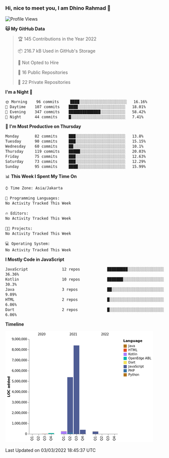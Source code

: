 ### Hi, nice to meet you, I am Dhino Rahmad 👋
<!--START_SECTION:waka-->
![Profile Views](http://img.shields.io/badge/Profile%20Views-0-blue)

**🐱 My GitHub Data** 

> 🏆 145 Contributions in the Year 2022
 > 
> 📦 216.7 kB Used in GitHub's Storage 
 > 
> 🚫 Not Opted to Hire
 > 
> 📜 16 Public Repositories 
 > 
> 🔑 22 Private Repositories  
 > 
**I'm a Night 🦉** 

```text
🌞 Morning    96 commits     ████░░░░░░░░░░░░░░░░░░░░░   16.16% 
🌆 Daytime    107 commits    ████░░░░░░░░░░░░░░░░░░░░░   18.01% 
🌃 Evening    347 commits    ██████████████░░░░░░░░░░░   58.42% 
🌙 Night      44 commits     █░░░░░░░░░░░░░░░░░░░░░░░░   7.41%

```
📅 **I'm Most Productive on Thursday** 

```text
Monday       82 commits     ███░░░░░░░░░░░░░░░░░░░░░░   13.8% 
Tuesday      90 commits     ███░░░░░░░░░░░░░░░░░░░░░░   15.15% 
Wednesday    60 commits     ██░░░░░░░░░░░░░░░░░░░░░░░   10.1% 
Thursday     119 commits    █████░░░░░░░░░░░░░░░░░░░░   20.03% 
Friday       75 commits     ███░░░░░░░░░░░░░░░░░░░░░░   12.63% 
Saturday     73 commits     ███░░░░░░░░░░░░░░░░░░░░░░   12.29% 
Sunday       95 commits     ████░░░░░░░░░░░░░░░░░░░░░   15.99%

```


📊 **This Week I Spent My Time On** 

```text
⌚︎ Time Zone: Asia/Jakarta

💬 Programming Languages: 
No Activity Tracked This Week

🔥 Editors: 
No Activity Tracked This Week

🐱‍💻 Projects: 
No Activity Tracked This Week

💻 Operating System: 
No Activity Tracked This Week

```

**I Mostly Code in JavaScript** 

```text
JavaScript               12 repos            █████████░░░░░░░░░░░░░░░░   36.36% 
Kotlin                   10 repos            ███████░░░░░░░░░░░░░░░░░░   30.3% 
Java                     3 repos             ██░░░░░░░░░░░░░░░░░░░░░░░   9.09% 
HTML                     2 repos             █░░░░░░░░░░░░░░░░░░░░░░░░   6.06% 
Dart                     2 repos             █░░░░░░░░░░░░░░░░░░░░░░░░   6.06%

```


**Timeline**

![Chart not found](https://raw.githubusercontent.com/Dhino12/Dhino12/master/charts/bar_graph.png) 


 Last Updated on 03/03/2022 18:45:37 UTC
<!--END_SECTION:waka-->
 
